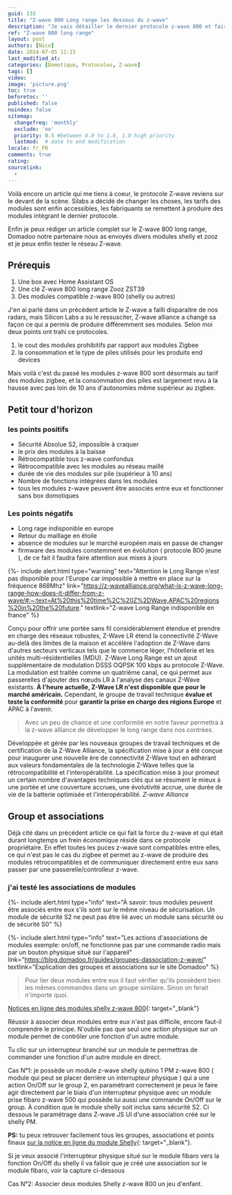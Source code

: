 ```yaml
---
guid: 133
title: "Z-wave 800 Long range les dessous du z-wave"
description: "Je vais détailler le dernier protocole z-wave 800 et faire le point sur ce protocole avec pour test les derniers modules shelly sur un controlleur Zooz ZST39"
ref: "Z-wave 800 long range"
layout: post
authors: [Nico]
date: 2024-07-05 11:15
last_modified_at: 
categories: [Domotique, Protocoles, Z-wave]
tags: []
video: 
image: 'picture.png'
toc: true
beforetoc: ''
published: false
noindex: false
sitemap:
  changefreq: 'monthly'
  exclude: 'no'
  priority: 0.5 #between 0.0 to 1.0, 1.0 high priority
  lastmod:  # date to end modification
locale: fr_FR
comments: true
rating:  
sourcelink:
  - 
---
```


Voilà encore un article qui me tiens à coeur, le protocole Z-wave reviens sur le devant de la scène. Silabs a décidé de changer les choses, les tarifs des modules sont enfin accessibles, les fabriquants se remettent à produire des modules intégrant le dernier protocole.

Enfin je peux rédiger un article complet sur le Z-wave 800 long range, Domadoo notre partenaire nous as envoyés divers modules shelly et zooz et je peux enfin tester le réseau Z-wave.

## Prérequis
1. Une box avec Home Assistant OS
2. Une clé Z-wave 800 long range Zooz ZST39
3. Des modules compatible z-wave 800 (shelly ou autres)

J'en ai parlé dans un précédent article le Z-wave a failli disparaitre de nos radars, mais Silicon Labs a su le ressusciter, Z-wave alliance a changé sa façon ce qui a permis de produire différemment ses modules. Selon moi deux points ont trahi ce protocoles.
1. le cout des modules prohibitifs par rapport aux modules Zigbee
2. la consommation et le type de piles utilisés pour les produits end devices

Mais voilà c'est du passé les modules z-wave 800 sont désormais au tarif des modules zigbee, et la consommation des piles est largement revu à la hausse avec pas loin de 10 ans d'autonomies même supérieur au zigbee.

## Petit tour d'horizon

### les points positifs

- Sécurité Absolue S2, impossible à craquer
- le prix des modules à la baisse
- Rétrocompatible tous z-wave confondus
- Rétrocompatible avec les modules au réseau maillé
- durée de vie des modules sur pile (supérieur à 10 ans)
- Nombre de fonctions intégrées dans les modules
- tous les modules z-wave peuvent être associés entre eux et fonctionner sans box domotiques

### Les points négatifs

- Long rage indisponible en europe
- Retour du maillage en étoile
- absence de modules sur le marché européen mais en passe de changer
- firmware des modules constemment en évolution ( protocole 800 jeune ), de ce fait il faudra faire attention aux mises à jours

{%- include alert.html type="warning" text="Attention le Long Range n'est pas disponible pour l'Europe car impossible à mettre en place sur la fréquence 868Mhz" link="https://z-wavealliance.org/what-is-z-wave-long-range-how-does-it-differ-from-z-wave/#:~:text=At%20this%20time%2C%20Z%2DWave,APAC%20regions%20in%20the%20future." textlink="Z-wave Long Range indisponible en france" %}

Conçu pour offrir une portée sans fil considérablement étendue et prendre en charge des réseaux robustes, Z-Wave LR étend la connectivité Z-Wave au-delà des limites de la maison et accélère l'adoption de Z-Wave dans d'autres secteurs verticaux tels que le commerce léger, l'hôtellerie et les unités multi-résidentielles (MDU). Z-Wave Long Range est un ajout supplémentaire de modulation DSSS OQPSK 100 kbps au protocole Z-Wave. La modulation est traitée comme un quatrième canal, ce qui permet aux passerelles d'ajouter des nœuds LR à l'analyse des canaux Z-Wave existants. **À l'heure actuelle, Z-Wave LR n'est disponible que pour le marché américain.** Cependant, le groupe de travail technique **évalue et teste la conformité** pour **garantir la prise en charge des régions Europe** et APAC à l'avenir.

> Avec un peu de chance et une conformité en notre faveur permettra à la z-wave alliance de développer le long range dans nos contrées.

Développée et gérée par les nouveaux groupes de travail techniques et de certification de la Z-Wave Alliance, la spécification mise à jour a été conçue pour inaugurer une nouvelle ère de connectivité Z-Wave tout en adhérant aux valeurs fondamentales de la technologie Z-Wave telles que la rétrocompatibilité et l'interopérabilité. La spécification mise à jour promeut un certain nombre d'avantages techniques clés qui se résument le mieux à une portée et une couverture accrues, une évolutivité accrue, une durée de vie de la batterie optimisée et l'interopérabilité. <cite>Z-wave Alliance</cite>

## Group et associations

Déjà cité dans un précédent article ce qui fait la force du z-wave et qui était durant longtemps un frein économique réside dans ce protocole propriétaire. En effet toutes les puces z-wave sont compatibles entre elles, ce qui n'est pas le cas du zigbee et permet au z-wave de produire des modules rétrocompatibles et de communiquer directement entre eux sans passer par une passerelle/controlleur z-wave.

### j'ai testé les associations de modules

{%- include alert.html type="info" text="À savoir: tous modules peuvent être associés entre eux s'ils sont sur le même niveau de sécurisation. Un module de sécurité S2 ne peut pas être lié avec un module sans sécurité ou de sécurité S0" %}

{%- include alert.html type="info" text="Les actions d'associations de modules exemple: on/off, ne fonctionne pas par une commande radio mais par un bouton physique situé sur l'appareil" link="https://blog.domadoo.fr/guides/groupes-dassociation-z-wave/" textlink="Explication des groupes et associations sur le site Domadoo" %}

> Pour lier deux modules entre eux il faut vérifier qu'ils possèdent bien les mêmes commandes dans un groupe similaire. Sinon on ferait n'importe quoi.

[Notices en ligne des modules shelly z-wave 800](https://kb.shelly.cloud/knowledge-base/shelly-qubino-wave-devices){: target="_blank"}

Réussir à associer deux modules entre eux n'est pas difficile, encore faut-il comprendre le principe. N'oublie pas que seul une action physique sur un module permet de contrôler une fonction d'un autre module.

Tu clic sur un interrupteur branché sur un module te permettras de commander une fonction d'un autre module en direct.

Cas N°1: je possède un module z-wave shelly qubino 1 PM z-wave 800 ( module qui peut se placer derrière un interrupteur physique ) qui a une action On/Off sur le group 2, en paramétrant correctement je peux le faire agir directement par le biais d'un interrupteur physique avec un module prise fibaro z-wave 500 qui possède lui aussi une commande On/Off sur le group. À condition que le module shelly soit inclus sans sécurité S2. Ci dessous le paramétrage dans Z-wave JS UI d'une association créé sur le shelly PM.

**PS:** tu peux retrouver facilement tous les groupes, associations et points finaux [sur la notice en ligne du module Shelly](https://kb.shelly.cloud/knowledge-base/wave-1){: target="_blank"}.

Si je veux associé l'interrupteur physique situé sur le module fibaro vers la fonction On/Off du shelly il va falloir que je créé une association sur le module fibaro, voir la capture ci-dessous

Cas N°2: Associer deux modules Shelly z-wave 800 un jeu d'enfant.
